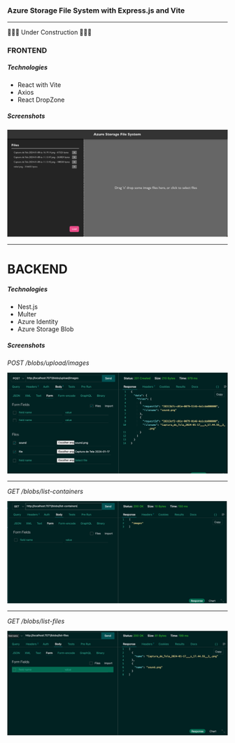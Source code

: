 ###  Azure Storage File System with Express.js and Vite
--- 

🚧🚧🚧 Under Construction 🚧🚧🚧

### FRONTEND

##### Technologies

- React with Vite
- Axios
- React DropZone

##### Screenshots

![drag'ndropsystem](./frontend/screenshots/front.png)

---

# BACKEND

##### Technologies

- Nest.js
- Multer
- Azure Identity
- Azure Storage Blob

##### Screenshots

_POST /blobs/upload/images_

![send-files](./backend/screenshots/send_images.png)

---

_GET /blobs/list-containers_

![list-containers](./backend/screenshots/list_containers.png)

---

_GET /blobs/list-files_

![list-files](./backend/screenshots/list_blobs.png)




